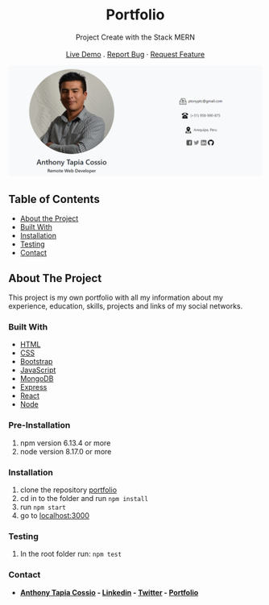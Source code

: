 <p align="center">
  <h1 align="center">Portfolio</h1>

  <p align="center">
    Project Create with the Stack MERN
    <br>
    <br>
    <a href="https://portfolio-anthony.herokuapp.com/" target="_blank">Live Demo</a>
    .
    <a href="https://github.com/AnthonyTC89/portfolio/issues">Report Bug</a>
    ·
    <a href="https://github.com/AnthonyTC89/portfolio/issues">Request Feature</a>
  </p>
</p>

![Screenshot](/screenshots/01.png)

<!-- TABLE OF CONTENTS -->
## Table of Contents

* [About the Project](#about-the-project)
* [Built With](#built-with)
* [Installation](#installation)
* [Testing](#testing)
* [Contact](#Contact)

<!-- ABOUT THE PROJECT -->
## About The Project

This project is my own portfolio with all my information about my experience, education, skills, projects and links of my social networks.

### Built With
* [HTML](https://www.w3.org/html/)
* [CSS](https://www.w3.org/Style/CSS/)
* [Bootstrap](https://getbootstrap.com/)
* [JavaScript](https://www.javascript.com/)
* [MongoDB](https://www.mongodb.com/)
* [Express](https://expressjs.com/)
* [React](https://reactjs.org/)
* [Node](https://nodejs.org/)

### Pre-Installation
  1. npm version 6.13.4 or more
  2. node version 8.17.0 or more

### Installation
  1. clone the repository [portfolio](https://github.com/AnthonyTC89/portfolio)
  2. cd in to the folder and run `npm install`
  3. run `npm start`
  7. go to [localhost:3000](http://localhost:3000)

### Testing

  1. In the root folder run: `npm test`

### Contact

* **[Anthony Tapia Cossio](https://github.com/AnthonyTC89) - [Linkedin](linkedin.com/in/anthony-tapia-cossio) - [Twitter](https://twitter.com/ptonypTC) - [Portfolio](https://portfolio-anthony.herokuapp.com/)**
